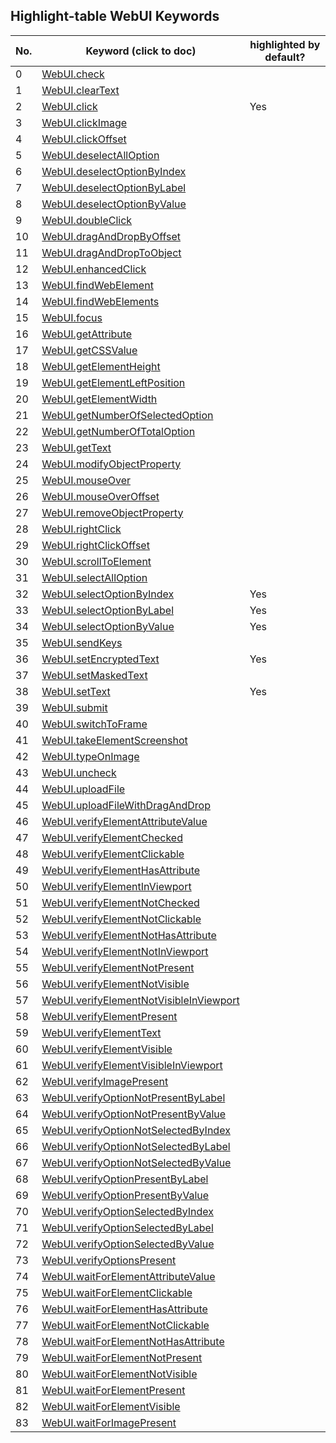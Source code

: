 ## Highlight-table WebUI Keywords

| No. | Keyword (click to doc) | highlighted by default? |
|-----|---------|-------------|
| 0 | [WebUI.check](https://docs.katalon.com/katalon-studio/docs/webui-check.html) |  |
| 1 | [WebUI.clearText](https://docs.katalon.com/katalon-studio/docs/webui-clear-text.html) |  |
| 2 | [WebUI.click](https://docs.katalon.com/katalon-studio/docs/webui-click.html) | Yes |
| 3 | [WebUI.clickImage](https://docs.katalon.com/katalon-studio/docs/webui-click-image.html) |  |
| 4 | [WebUI.clickOffset](https://docs.katalon.com/katalon-studio/docs/webui-click-offset.html) |  |
| 5 | [WebUI.deselectAllOption](https://docs.katalon.com/katalon-studio/docs/webui-deselect-all-option.html) |  |
| 6 | [WebUI.deselectOptionByIndex](https://docs.katalon.com/katalon-studio/docs/webui-deselect-option-by-index.html) |  |
| 7 | [WebUI.deselectOptionByLabel](https://docs.katalon.com/katalon-studio/docs/webui-deselect-option-by-label.html) |  |
| 8 | [WebUI.deselectOptionByValue](https://docs.katalon.com/katalon-studio/docs/webui-deselect-option-by-value.html) |  |
| 9 | [WebUI.doubleClick](https://docs.katalon.com/katalon-studio/docs/webui-double-click.html) |  |
| 10 | [WebUI.dragAndDropByOffset](https://docs.katalon.com/katalon-studio/docs/webui-drag-and-drop-by-offset.html) |  |
| 11 | [WebUI.dragAndDropToObject](https://docs.katalon.com/katalon-studio/docs/webui-drag-and-drop-to-object.html) |  |
| 12 | [WebUI.enhancedClick](https://docs.katalon.com/katalon-studio/docs/webui-enhanced-click.html) |  |
| 13 | [WebUI.findWebElement](https://docs.katalon.com/katalon-studio/docs/webui-find-web-element.html) |  |
| 14 | [WebUI.findWebElements](https://docs.katalon.com/katalon-studio/docs/webui-find-web-elements.html) |  |
| 15 | [WebUI.focus](https://docs.katalon.com/katalon-studio/docs/webui-focus.html) |  |
| 16 | [WebUI.getAttribute](https://docs.katalon.com/katalon-studio/docs/webui-get-attribute.html) |  |
| 17 | [WebUI.getCSSValue](https://docs.katalon.com/katalon-studio/docs/webui-get-c-s-s-value.html) |  |
| 18 | [WebUI.getElementHeight](https://docs.katalon.com/katalon-studio/docs/webui-get-element-height.html) |  |
| 19 | [WebUI.getElementLeftPosition](https://docs.katalon.com/katalon-studio/docs/webui-get-element-left-position.html) |  |
| 20 | [WebUI.getElementWidth](https://docs.katalon.com/katalon-studio/docs/webui-get-element-width.html) |  |
| 21 | [WebUI.getNumberOfSelectedOption](https://docs.katalon.com/katalon-studio/docs/webui-get-number-of-selected-option.html) |  |
| 22 | [WebUI.getNumberOfTotalOption](https://docs.katalon.com/katalon-studio/docs/webui-get-number-of-total-option.html) |  |
| 23 | [WebUI.getText](https://docs.katalon.com/katalon-studio/docs/webui-get-text.html) |  |
| 24 | [WebUI.modifyObjectProperty](https://docs.katalon.com/katalon-studio/docs/webui-modify-object-property.html) |  |
| 25 | [WebUI.mouseOver](https://docs.katalon.com/katalon-studio/docs/webui-mouse-over.html) |  |
| 26 | [WebUI.mouseOverOffset](https://docs.katalon.com/katalon-studio/docs/webui-mouse-over-offset.html) |  |
| 27 | [WebUI.removeObjectProperty](https://docs.katalon.com/katalon-studio/docs/webui-remove-object-property.html) |  |
| 28 | [WebUI.rightClick](https://docs.katalon.com/katalon-studio/docs/webui-right-click.html) |  |
| 29 | [WebUI.rightClickOffset](https://docs.katalon.com/katalon-studio/docs/webui-right-click-offset.html) |  |
| 30 | [WebUI.scrollToElement](https://docs.katalon.com/katalon-studio/docs/webui-scroll-to-element.html) |  |
| 31 | [WebUI.selectAllOption](https://docs.katalon.com/katalon-studio/docs/webui-select-all-option.html) |  |
| 32 | [WebUI.selectOptionByIndex](https://docs.katalon.com/katalon-studio/docs/webui-select-option-by-index.html) | Yes |
| 33 | [WebUI.selectOptionByLabel](https://docs.katalon.com/katalon-studio/docs/webui-select-option-by-label.html) | Yes |
| 34 | [WebUI.selectOptionByValue](https://docs.katalon.com/katalon-studio/docs/webui-select-option-by-value.html) | Yes |
| 35 | [WebUI.sendKeys](https://docs.katalon.com/katalon-studio/docs/webui-send-keys.html) |  |
| 36 | [WebUI.setEncryptedText](https://docs.katalon.com/katalon-studio/docs/webui-set-encrypted-text.html) | Yes |
| 37 | [WebUI.setMaskedText](https://docs.katalon.com/katalon-studio/docs/webui-set-masked-text.html) |  |
| 38 | [WebUI.setText](https://docs.katalon.com/katalon-studio/docs/webui-set-text.html) | Yes |
| 39 | [WebUI.submit](https://docs.katalon.com/katalon-studio/docs/webui-submit.html) |  |
| 40 | [WebUI.switchToFrame](https://docs.katalon.com/katalon-studio/docs/webui-switch-to-frame.html) |  |
| 41 | [WebUI.takeElementScreenshot](https://docs.katalon.com/katalon-studio/docs/webui-take-element-screenshot.html) |  |
| 42 | [WebUI.typeOnImage](https://docs.katalon.com/katalon-studio/docs/webui-type-on-image.html) |  |
| 43 | [WebUI.uncheck](https://docs.katalon.com/katalon-studio/docs/webui-uncheck.html) |  |
| 44 | [WebUI.uploadFile](https://docs.katalon.com/katalon-studio/docs/webui-upload-file.html) |  |
| 45 | [WebUI.uploadFileWithDragAndDrop](https://docs.katalon.com/katalon-studio/docs/webui-upload-file-with-drag-and-drop.html) |  |
| 46 | [WebUI.verifyElementAttributeValue](https://docs.katalon.com/katalon-studio/docs/webui-verify-element-attribute-value.html) |  |
| 47 | [WebUI.verifyElementChecked](https://docs.katalon.com/katalon-studio/docs/webui-verify-element-checked.html) |  |
| 48 | [WebUI.verifyElementClickable](https://docs.katalon.com/katalon-studio/docs/webui-verify-element-clickable.html) |  |
| 49 | [WebUI.verifyElementHasAttribute](https://docs.katalon.com/katalon-studio/docs/webui-verify-element-has-attribute.html) |  |
| 50 | [WebUI.verifyElementInViewport](https://docs.katalon.com/katalon-studio/docs/webui-verify-element-in-viewport.html) |  |
| 51 | [WebUI.verifyElementNotChecked](https://docs.katalon.com/katalon-studio/docs/webui-verify-element-not-checked.html) |  |
| 52 | [WebUI.verifyElementNotClickable](https://docs.katalon.com/katalon-studio/docs/webui-verify-element-not-clickable.html) |  |
| 53 | [WebUI.verifyElementNotHasAttribute](https://docs.katalon.com/katalon-studio/docs/webui-verify-element-not-has-attribute.html) |  |
| 54 | [WebUI.verifyElementNotInViewport](https://docs.katalon.com/katalon-studio/docs/webui-verify-element-not-in-viewport.html) |  |
| 55 | [WebUI.verifyElementNotPresent](https://docs.katalon.com/katalon-studio/docs/webui-verify-element-not-present.html) |  |
| 56 | [WebUI.verifyElementNotVisible](https://docs.katalon.com/katalon-studio/docs/webui-verify-element-not-visible.html) |  |
| 57 | [WebUI.verifyElementNotVisibleInViewport](https://docs.katalon.com/katalon-studio/docs/webui-verify-element-not-visible-in-viewport.html) |  |
| 58 | [WebUI.verifyElementPresent](https://docs.katalon.com/katalon-studio/docs/webui-verify-element-present.html) |  |
| 59 | [WebUI.verifyElementText](https://docs.katalon.com/katalon-studio/docs/webui-verify-element-text.html) |  |
| 60 | [WebUI.verifyElementVisible](https://docs.katalon.com/katalon-studio/docs/webui-verify-element-visible.html) |  |
| 61 | [WebUI.verifyElementVisibleInViewport](https://docs.katalon.com/katalon-studio/docs/webui-verify-element-visible-in-viewport.html) |  |
| 62 | [WebUI.verifyImagePresent](https://docs.katalon.com/katalon-studio/docs/webui-verify-image-present.html) |  |
| 63 | [WebUI.verifyOptionNotPresentByLabel](https://docs.katalon.com/katalon-studio/docs/webui-verify-option-not-present-by-label.html) |  |
| 64 | [WebUI.verifyOptionNotPresentByValue](https://docs.katalon.com/katalon-studio/docs/webui-verify-option-not-present-by-value.html) |  |
| 65 | [WebUI.verifyOptionNotSelectedByIndex](https://docs.katalon.com/katalon-studio/docs/webui-verify-option-not-selected-by-index.html) |  |
| 66 | [WebUI.verifyOptionNotSelectedByLabel](https://docs.katalon.com/katalon-studio/docs/webui-verify-option-not-selected-by-label.html) |  |
| 67 | [WebUI.verifyOptionNotSelectedByValue](https://docs.katalon.com/katalon-studio/docs/webui-verify-option-not-selected-by-value.html) |  |
| 68 | [WebUI.verifyOptionPresentByLabel](https://docs.katalon.com/katalon-studio/docs/webui-verify-option-present-by-label.html) |  |
| 69 | [WebUI.verifyOptionPresentByValue](https://docs.katalon.com/katalon-studio/docs/webui-verify-option-present-by-value.html) |  |
| 70 | [WebUI.verifyOptionSelectedByIndex](https://docs.katalon.com/katalon-studio/docs/webui-verify-option-selected-by-index.html) |  |
| 71 | [WebUI.verifyOptionSelectedByLabel](https://docs.katalon.com/katalon-studio/docs/webui-verify-option-selected-by-label.html) |  |
| 72 | [WebUI.verifyOptionSelectedByValue](https://docs.katalon.com/katalon-studio/docs/webui-verify-option-selected-by-value.html) |  |
| 73 | [WebUI.verifyOptionsPresent](https://docs.katalon.com/katalon-studio/docs/webui-verify-options-present.html) |  |
| 74 | [WebUI.waitForElementAttributeValue](https://docs.katalon.com/katalon-studio/docs/webui-wait-for-element-attribute-value.html) |  |
| 75 | [WebUI.waitForElementClickable](https://docs.katalon.com/katalon-studio/docs/webui-wait-for-element-clickable.html) |  |
| 76 | [WebUI.waitForElementHasAttribute](https://docs.katalon.com/katalon-studio/docs/webui-wait-for-element-has-attribute.html) |  |
| 77 | [WebUI.waitForElementNotClickable](https://docs.katalon.com/katalon-studio/docs/webui-wait-for-element-not-clickable.html) |  |
| 78 | [WebUI.waitForElementNotHasAttribute](https://docs.katalon.com/katalon-studio/docs/webui-wait-for-element-not-has-attribute.html) |  |
| 79 | [WebUI.waitForElementNotPresent](https://docs.katalon.com/katalon-studio/docs/webui-wait-for-element-not-present.html) |  |
| 80 | [WebUI.waitForElementNotVisible](https://docs.katalon.com/katalon-studio/docs/webui-wait-for-element-not-visible.html) |  |
| 81 | [WebUI.waitForElementPresent](https://docs.katalon.com/katalon-studio/docs/webui-wait-for-element-present.html) |  |
| 82 | [WebUI.waitForElementVisible](https://docs.katalon.com/katalon-studio/docs/webui-wait-for-element-visible.html) |  |
| 83 | [WebUI.waitForImagePresent](https://docs.katalon.com/katalon-studio/docs/webui-wait-for-image-present.html) |  |
